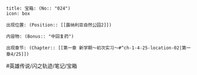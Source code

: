 ---
---
```ad-quote
title: 宝箱: (No:: "024")
icon: box

出现位置: (Position:: [[露纳利亚自然公园2]])

内容物: (Bonus:: "中回复药")

出现章节: (Chapter:: [[第一章 新学期～初次实习～#^ch-1-4-25-location-02|第一章4/25]])

```

#英雄传说/闪之轨迹/笔记/宝箱